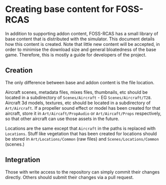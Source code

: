 # Creating base content for FOSS-RCAS

In addition to supporting addon content, FOSS-RCAS has a small library of base content that is distributed with the simulator. This document details how this content is created. Note that little new content will be accepted, in order to minimise the download size and general bloatedness of the base game. Therefore, this is mostly a guide for developers of the project. 

## Creation

The only difference between base and addon content is the file location. 

Aircraft scenes, metadata files, mixes files, thumbnails, etc should be located in a subdirectory of `Scenes/Aircraft` - EG `Scenes/Aircraft/T28`. Aircraft 3d models, textures, etc should be located in a subdirectory of `Art/Aircraft`. If a propeller sound effect or model has been created for that aircraft, store it in `Art/Aircaft/PropAudio` or `Art/Aircaft/Props` respectively, so that other aircraft can use those assets in the future. 

Locations are the same except that `Aircraft` in the paths is replaced with `Locations`. Stuff like vegetation that has been created for locations should be stored in `Art/Locations/Common` (raw files) and `Scenes/Locations/Common` (scenes.)

## Integration

Those with write access to the repository can simply commit their changes directly. Others should submit their changes via a pull request.